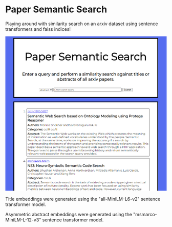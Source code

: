 # Paper Semantic Search
Playing around with similarity search on an arxiv dataset using sentence transformers and faiss indices!

![page snapshot](/img/page_snapshot.png)

Title embeddings were generated using the "all-MiniLM-L6-v2" sentence transformer model.

Asymmetric abstract embeddings were generated using the "msmarco-MiniLM-L-12-v3" sentence transformer model.
